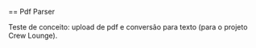 == Pdf Parser

Teste de conceito: upload de pdf e conversão para texto (para o projeto Crew Lounge).